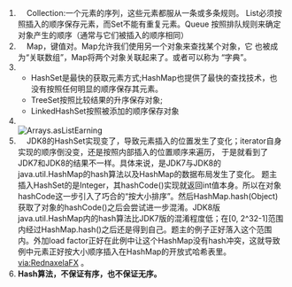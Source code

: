 1. &nbsp;&nbsp;&nbsp;&nbsp;Collection:一个元素的序列，这些元素都服从一条或多条规则。
List必须按照插入的顺序保存元素，而Set不能有重复元素。Queue
按照排队规则来确定对象产生的顺序（通常与它们被插入的顺序相同）
2. &nbsp;&nbsp;&nbsp;&nbsp;Map，键值对。Map允许我们使用另一个对象来查找某个对象，它
也被成为“关联数组”，Map将两个对象关联起来了。或者可以称为
“字典”。  
3.  
    - HashSet是最快的获取元素方式;HashMap也提供了最快的查找技术，也没有按照任何明显的顺序保存其元素。
    - TreeSet按照比较结果的升序保存对象;
    - LinkedHashSet按照被添加的顺序保存对象
4.   &nbsp;&nbsp;&nbsp;&nbsp;  
![Arrays.asListEarning](https://thinkingjava-md-1257967443.cos.ap-guangzhou.myqcloud.com/Arrays.asListEarning.png)
5. &nbsp;&nbsp;&nbsp;&nbsp;JDK8的HashSet实现变了，导致元素插入的位置发生了变化；iterator自身实现的顺序倒没变，还是按照内部插入的位置顺序来遍历，
于是就看到了JDK7和JDK8的结果不一样。具体来说，是JDK7与JDK8的java.util.HashMap的hash算法以及HashMap的数据布局发生了变化。
题主插入HashSet的是Integer，其hashCode()实现就返回int值本身。所以在对象hashCode这一步引入了巧合的“按大小排序”。然后HashMap.hash(Object)获取了对象的hashCode()之后会尝试进一步混淆。JDK8版java.util.HashMap内的hash算法比JDK7版的混淆程度低；在[0, 2^32-1]范围内经过HashMap.hash()之后还是得到自己。题主的例子正好落入这个范围内。外加load factor正好在此例中让这个HashMap没有hash冲突，这就导致例中元素正好按大小顺序插入在HashMap的开放式哈希表里。
[via:RednaxelaFX](https://www.zhihu.com/question/28414001/answer/40733996)
。
6. **Hash算法，不保证有序，也不保证无序。**
